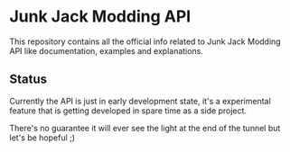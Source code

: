 # Junk Jack Modding API

This repository contains all the official info related to Junk Jack Modding API like documentation, examples and explanations.

## Status

Currently the API is just in early development state, it's a experimental feature that is getting developed in spare time as a side project.

There's no guarantee it will ever see the light at the end of the tunnel but let's be hopeful ;)

